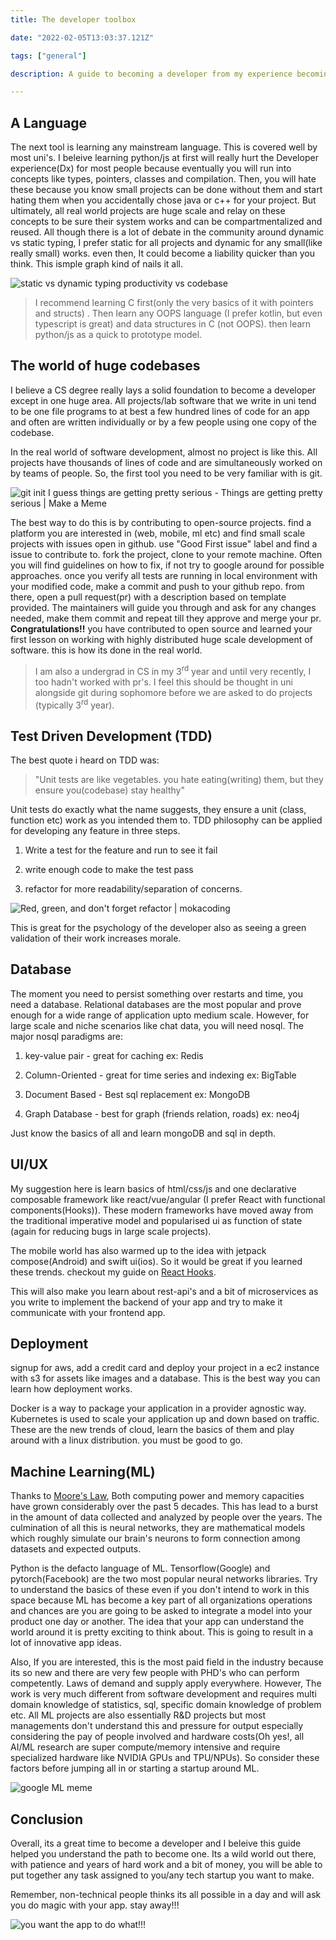 ```yaml
---
title: The developer toolbox

date: "2022-02-05T13:03:37.121Z"

tags: ["general"]

description: A guide to becoming a developer from my experience becoming one.

---
```


## A Language

The next tool is learning any mainstream language. This is covered well by most uni's. I beleive learning python/js at first will really hurt the Developer experience(Dx) for most people because eventually you will run into concepts like types, pointers, classes and compilation. Then, you will hate these because you know small projects can be done without them and start hating them when you accidentally chose java or c++ for your project. But ultimately, all real world projects are huge scale and relay on these concepts to be sure their system works and can be compartmentalized and reused. All though there is a lot of debate in the community around dynamic vs static typing, I prefer static for all projects and dynamic for any small(like really small) works. even then, It could become a liability quicker than you think. This ismple graph kind of nails it all.

![static vs dynamic typing productivity vs codebase](graph.png)

> I recommend learning C first(only the very basics of it with pointers and structs) . Then learn any OOPS language (I prefer kotlin, but even typescript is great) and data structures in C (not OOPS). then learn python/js as a quick to prototype model.

## 

## The world of huge codebases

I believe a CS degree really lays a solid foundation to become a developer except in one huge area. All projects/lab software that we write in uni tend to be one file programs to at best a few hundred lines of code for an app and often are written individually or by a few people using one copy of the codebase.

In the real world of software development, almost no project is like this. All projects have thousands of lines of code and are simultaneously worked on by teams of people. So, the first tool you need to be very familiar with is git. 

![git init I guess things are getting pretty serious - Things are getting  pretty serious | Make a Meme](git-init.jpg)

The best way to do this is by contributing to open-source projects. find a platform you are interested in (web, mobile, ml etc) and find small scale projects with issues open in github. use "Good First issue" label and find a issue to contribute to. fork the project, clone to your remote machine. Often you will find guidelines on how to fix, if not try to google around for possible approaches. once you verify all tests are running in local environment with your modified code, make a commit and push to your github repo. from there, open a pull request(pr) with a description based on template provided. The maintainers will guide you through and ask for any changes needed, make them commit and repeat till they approve and merge your pr. **Congratulations!!** you have contributed to open source and learned your first lesson on working with highly distributed huge scale development of software. this is how its done in the real world.

> I am also a undergrad in CS in my 3<sup>rd</sup> year and until very recently, I too hadn't worked with pr's. I feel this should be thought in uni alongside git during sophomore before we are asked to do projects (typically 3<sup>rd</sup> year).

## 

## Test Driven Development (TDD)

The best quote i heard on TDD was:

> "Unit tests are like vegetables. you hate eating(writing) them, but they ensure you(codebase) stay healthy"

Unit tests do exactly what the name suggests, they ensure a unit (class, function etc) work as you intended them to. TDD philosophy can be applied for developing any feature in three steps.

1. Write a test for the feature and run to see it fail

2. write enough code to make the test pass

3. refactor for more readability/separation of concerns.

![Red, green, and don&#39;t forget refactor | mokacoding](red-green-refactor.jpg)

This is great for the psychology of the developer also as seeing a green validation of their work increases morale.

## Database

The moment you need to persist something over restarts and time, you need a database. Relational databases are the most popular and prove enough for a wide range of application upto medium scale. However, for large scale and niche scenarios like chat data, you will need nosql. The major nosql paradigms are:

1. key-value pair - great for caching ex: Redis

2. Column-Oriented - great for time series and indexing ex: BigTable

3. Document Based - Best sql replacement ex: MongoDB

4. Graph Database - best for graph (friends relation, roads) ex: neo4j

Just know the basics of all and learn mongoDB and sql in depth.

## UI/UX

My suggestion here is learn basics of html/css/js and one declarative composable framework like react/vue/angular (I prefer React with functional components(Hooks)). These modern frameworks have moved away from the traditional imperative model and popularised ui as function of state (again for reducing bugs in large scale projects).

The mobile world has also warmed up to the idea with jetpack compose(Android) and swift ui(ios). So it would be great if you learned these trends. checkout my guide on [React Hooks](https://murugu-21.github.io/react/). 

This will also make you learn about rest-api's and a bit of microservices as you write to implement the backend of your app and try to make it communicate with your frontend app.

## Deployment

signup for aws, add a credit card and deploy your project in a ec2 instance with s3 for assets like images and a database. This is the best way you can learn how deployment works.

Docker is a way to package your application in a provider agnostic way. Kubernetes is used to scale your application up and down based on traffic. These are the new trends of cloud, learn the basics of them and play around with a linux distribution. you must be good to go.

## Machine Learning(ML)

Thanks to [Moore's Law](https://en.wikipedia.org/wiki/Moore's_law), Both computing power and memory capacities have grown considerably over the past 5 decades. This has lead to a burst in the amount of data collected and analyzed by people over the years. The culmination of all this is neural networks, they are mathematical models which roughly simulate our brain's neurons to form connection among datasets and expected outputs.

Python is the defacto language of ML. Tensorflow(Google) and pytorch(Facebook) are the two most popular neural networks libraries. Try to understand the basics of these even if you don't intend to work in this space because ML has become a key part of all organizations operations and chances are you are going to be asked to integrate a model into your product one day or another. The idea that your app can understand the world around it is pretty exciting to think about. This is going to result in a lot of innovative app ideas.

Also, If you are interested, this is the most paid field in the industry because its so new and there are very few people with PHD's who can perform competently. Laws of demand and supply apply everywhere. However, The work is very much different from software development and requires multi domain knowledge of statistics, sql, specific domain knowledge of problem etc. All ML projects are also essentially R&D projects but most managements don't understand this and pressure for output especially considering the pay of people involved and hardware costs(Oh yes!, all AI/ML research are super compute/memory intensive and require specialized hardware like NVIDIA GPUs and TPU/NPUs). So consider these factors before jumping all in or starting a startup around ML.

![google ML meme](ml.png)

## Conclusion

Overall, its a great time to become a developer and I beleive this guide helped you understand the path to become one. Its a wild world out there, with patience and years of hard work and a bit of money, you will be able to put together any task assigned to you/any tech startup you want to make.

Remember, non-technical people thinks its all possible in a day and will ask you do magic with your app. stay away!!!

![you want the app to do what!!!](non-tech.png) 
